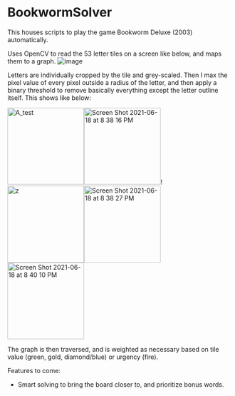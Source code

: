 # BookwormSolver
This houses scripts to play the game Bookworm Deluxe (2003) automatically.

Uses OpenCV to read the 53 letter tiles on a screen like below, and maps them to a graph.
![image](https://user-images.githubusercontent.com/61003769/121995121-519e9f00-cd5b-11eb-9c4f-131aa4e1aafc.png)

Letters are individually cropped by the tile and grey-scaled. Then I max the pixel value of every pixel outside a radius of the letter, and then apply a binary threshold to remove basically everything except the letter outline itself. This shows like below:

<img width="172" alt="A_test" src="https://user-images.githubusercontent.com/61003769/122630021-be74aa80-d075-11eb-8574-6ffa00237cdd.png"><img width="172" alt="Screen Shot 2021-06-18 at 8 38 16 PM" src="https://user-images.githubusercontent.com/61003769/122630012-b157bb80-d075-11eb-8036-5c1444404424.png">!<img width="172" alt="z" src="https://user-images.githubusercontent.com/61003769/122630239-398a9080-d077-11eb-896e-0327ff18af3b.png"><img width="172" alt="Screen Shot 2021-06-18 at 8 38 27 PM" src="https://user-images.githubusercontent.com/61003769/122630014-b583d900-d075-11eb-94b9-ab22820afc16.png"><img width="172" alt="Screen Shot 2021-06-18 at 8 40 10 PM" src="https://user-images.githubusercontent.com/61003769/122630019-b9aff680-d075-11eb-9c61-033d267f51b0.png">


The graph is then traversed, and is weighted as necessary based on tile value (green, gold, diamond/blue) or urgency (fire).

Features to come:
- Smart solving to bring the board closer to, and prioritize bonus words.
